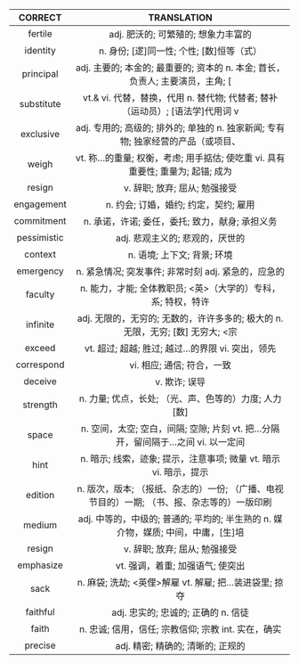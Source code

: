 |   CORRECT   |                                         TRANSLATION                                         |
|:-----------:|:-------------------------------------------------------------------------------------------:|
|   fertile   |                             adj. 肥沃的; 可繁殖的; 想象力丰富的                             |
|   identity  |                          n. 身份; [逻]同一性; 个性; [数]恒等（式）                          |
|  principal  |        adj. 主要的; 本金的; 最重要的; 资本的 n. 本金; 首长，负责人; 主要演员，主角; [       |
|  substitute |        vt.& vi. 代替，替换，代用 n. 替代物; 代替者; 替补（运动员）; [语法学]代用词 v        |
|  exclusive  |      adj. 专用的; 高级的; 排外的; 单独的 n. 独家新闻; 专有物; 独家经营的产品（或项目、      |
|    weigh    |        vt. 称…的重量; 权衡，考虑; 用手掂估; 使吃重 vi. 具有重要性; 重量为; 起锚; 成为       |
|    resign   |                                v. 辞职; 放弃; 屈从; 勉强接受                                |
|  engagement |                            n. 约会; 订婚，婚约; 约定，契约; 雇用                            |
|  commitment |                       n. 承诺，许诺; 委任，委托; 致力，献身; 承担义务                       |
| pessimistic |                               adj. 悲观主义的; 悲观的，厌世的                               |
|   context   |                                 n. 语境; 上下文; 背景; 环境                                 |
|  emergency  |                     n. 紧急情况; 突发事件; 非常时刻 adj. 紧急的，应急的                     |
|   faculty   |                n. 能力，才能; 全体教职员; <英>（大学的）专科，系; 特权，特许                |
|   infinite  |       adj. 无限的，无穷的; 无数的，许许多多的; 极大的 n. 无限，无穷; [数] 无穷大; <宗       |
|    exceed   |                       vt. 超过; 超越; 胜过; 越过…的界限 vi. 突出，领先                      |
|  correspond |                                  vi. 相应; 通信; 符合，一致                                 |
|   deceive   |                                        v. 欺诈; 误导                                        |
|   strength  |                    n. 力量; 优点，长处; （光、声、色等的）力度; 人力[数]                    |
|    space    |       n. 空间，太空; 空白，间隔; 空隙; 片刻 vt. 把…分隔开，留间隔于…之间 vi. 以一定间       |
|     hint    |              n. 暗示; 线索，迹象; 提示，注意事项; 微量 vt. 暗示 vi. 暗示，提示              |
|   edition   | n. 版次，版本; （报纸、杂志的）一份; （广播、电视节目的）一期; （书、报、杂志等的）一版印刷 |
|    medium   |      adj. 中等的，中级的; 普通的; 平均的; 半生熟的 n. 媒介物，媒质; 中间，中庸，[生]培      |
|    resign   |                                v. 辞职; 放弃; 屈从; 勉强接受                                |
|  emphasize  |                               vt. 强调，着重; 加强语气; 使突出                              |
|     sack    |                    n. 麻袋; 洗劫; <英俚>解雇 vt. 解雇; 把…装进袋里; 掠夺                    |
|   faithful  |                             adj. 忠实的; 忠诚的; 正确的 n. 信徒                             |
|    faith    |                     n. 忠诚; 信用，信任; 宗教信仰; 宗教 int. 实在，确实                     |
|   precise   |                              adj. 精密; 精确的; 清晰的; 正规的                              |
